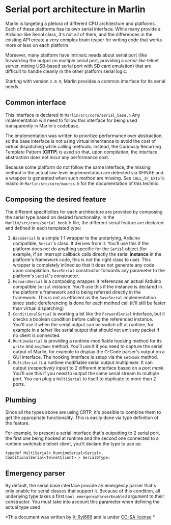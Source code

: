 # Serial port architecture in Marlin

Marlin is targeting a pletora of different CPU architecture and platforms. Each of these platforms has its own serial interface.
While many provide a Arduino-like Serial class, it's not all of them, and the differences in the existing API create a very complex brain teaser for writing code that works more or less on each platform.

Moreover, many platform have intrinsic needs about serial port (like forwarding the output on multiple serial port, providing a *serial-like* telnet server, mixing USB-based serial port with SD card emulation) that are difficult to handle cleanly in the other platform serial logic.


Starting with version `2.0.9`, Marlin provides a common interface for its serial needs.

## Common interface

This interface is declared in `Marlin/src/core/serial_base.h` 
Any implementation will need to follow this interface for being used transparently in Marlin's codebase.

The implementation was written to prioritize performance over abstraction, so the base interface is not using virtual inheritance to avoid the cost of virtual dispatching while calling methods.
Instead, the Curiously Recurring Template Pattern (**CRTP**) is used so that, upon compilation, the interface abstraction does not incur any performance cost.

Because some platform do not follow the same interface, the missing method in the actual low-level implementation are detected via SFINAE and a wrapper is generated when such method are missing. See `CALL_IF_EXISTS` macro in `Marlin/src/core/macros.h` for the documentation of this technic.  

## Composing the desired feature
The different specificities for each architecture are provided by composing the serial type based on desired functionality.
In the `Marlin/src/core/serial_hook.h` file, the different serial feature are declared and defined in each templated type:
1. `BaseSerial` is a simple 1:1 wrapper to the underlying, Arduino compatible, `Serial`'s class. It derives from it. You'll use this if the platform does not do anything specific for the `Serial` object (for example, if an interrupt callback calls directly the serial **instance** in the platform's framework code, this is not the right class to use). This wrapper is completely inlined so that it does not generate any code upon compilation. `BaseSerial` constructor forwards any parameter to the platform's `Serial`'s constructor.
2. `ForwardSerial` is a composing wrapper. It references an actual Arduino compatible `Serial` instance. You'll use this if the instance is declared in the platform's framework and is being referred directly in the framework. This is not as efficient as the `BaseSerial` implementation since static dereferencing is done for each method call (it'll still be faster than virtual dispatching)
3. `ConditionalSerial` is working a bit like the `ForwardSerial` interface, but it checks a boolean condition before calling the referenced instance. You'll use it when the serial output can be switch off at runtime, for example in a *telnet* like serial output that should not emit any packet if no client is connected.
4. `RuntimeSerial` is providing a runtime-modifiable hooking method for its `write` and `msgDone` method. You'll use it if you need to capture the serial output of Marlin, for example to display the G-Code parser's output on a GUI interface. The hooking interface is setup via the `setHook` method.
5. `MultiSerial` is a runtime modifiable serial output multiplexer. It can output (*respectively input*) to 2 different interface based on a port *mask*. You'll use this if you need to output the same serial stream to multiple port. You can plug a `MultiSerial` to itself to duplicate to more than 2 ports. 

## Plumbing
Since all the types above are using CRTP, it's possible to combine them to get the appropriate functionality. 
This is easily done via type definition of the feature. 

For example, to present a serial interface that's outputting to 2 serial port, the first one being hooked at runtime and the second one connected to a runtime switchable telnet client, you'll declare the type to use as:
```
typedef MultiSerial< RuntimeSerial<Serial>, ConditionalSerial<TelnetClient> > Serial0Type;
```

## Emergency parser
By default, the serial base interface provide an emergency parser that's only enable for serial classes that support it. 
Because of this condition, all underlying type takes a first `bool emergencyParserEnabled` argument to their constructor. You must take into account this parameter when defining the actual type used. 


*This document was written by [X-Ryl669](https://blog.cyril.by) and is under [CC-SA license](https://creativecommons.org/licenses/by-sa) *